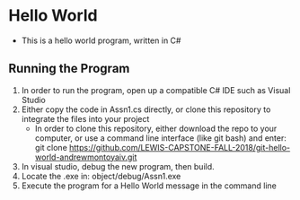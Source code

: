 # Hello World
- This is a hello world program, written in C#

## Running the Program
1. In order to run the program, open up a compatible C# IDE such as Visual Studio
2. Either copy the code in Assn1.cs directly, or clone this repository to integrate the files into your project
    - In order to clone this repository, either download the repo to your computer, or use a command line interface (like git bash) and enter:
  git clone https://github.com/LEWIS-CAPSTONE-FALL-2018/git-hello-world-andrewmontoyaiv.git
3. In visual studio, debug the new program, then build.
4. Locate the .exe in: object/debug/Assn1.exe
5. Execute the program for a Hello World message in the command line
